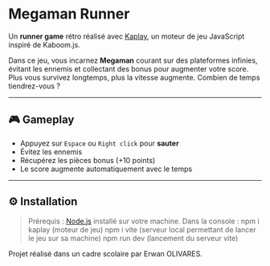 # Megaman Runner

Un **runner game** rétro réalisé avec [Kaplay](https://kaplay.dev), un moteur de jeu JavaScript inspiré de Kaboom.js.

Dans ce jeu, vous incarnez **Megaman** courant sur des plateformes infinies, évitant les ennemis et collectant des bonus pour augmenter votre score.  
Plus vous survivez longtemps, plus la vitesse augmente. Combien de temps tiendrez-vous ?

---

## 🎮 Gameplay

- Appuyez sur `Espace` ou `Right click` pour **sauter**
- Évitez les ennemis
- Récupérez les pièces bonus (+10 points)
- Le score augmente automatiquement avec le temps

---

## ⚙️ Installation

> Prérequis : [Node.js](https://nodejs.org/) installé sur votre machine.
Dans la console :
npm i kaplay (moteur de jeu)
npm i vite (serveur local permettant de lancer le jeu sur sa machine)
npm run dev (lancement du serveur vite)

Projet réalisé dans un cadre scolaire par Erwan OLIVARES.
